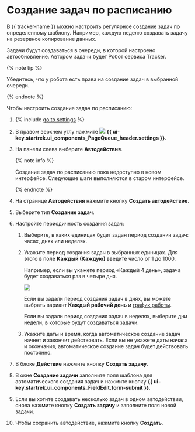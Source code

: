 # Создание задач по расписанию

В {{ tracker-name }} можно настроить регулярное создание задач по определенному шаблону. Например, каждую неделю создавать задачу на резервное копирование данных.

Задачи будут создаваться в очереди, в которой настроено автообновление. Автором задачи будет Робот сервиса Tracker.

{% note tip %}

Убедитесь, что у робота есть права на создание задач в выбранной очереди.

{% endnote %}

Чтобы настроить создание задач по расписанию:

1. {% include [go to settings](../../_includes/tracker/transition-page.md) %} 

1. В правом верхнем углу нажмите ![](../../_assets/tracker/svg/queue-settings.svg) **{{ ui-key.startrek.ui_components_PageQueue_header.settings }}**.

1. На панели слева выберите **Автодействия**.

   {% note info %}

   Создание задач по расписанию пока недоступно в новом интерфейсе. Следующие шаги выполняются в старом интерфейсе.

   {% endnote %}

1. На странице **Автодействия** нажмите кнопку **Создать автодействие**.

1. Выберите тип **Создание задач**.

1. Настройте периодичность создания задач:

    1. Выберите, в каких единицах будет задан период создания задач: часах, днях или неделях.

    1. Укажите период создания задач в выбранных единицах. Для этого в поле **Каждый (Каждую)** введите число от 1 до 1000.

       Например, если вы укажете период «Каждый 4 день», задача будет создаваться раз в четыре дня.

       ![](../../_assets/tracker/schedule-setup.png)

       Если вы задали период создания задач в днях, вы можете выбрать вариант **Каждый рабочий день** и [график работы](../manager/schedule.md).

       Если вы задали период создания задач в неделях, выберите дни недели, в которые будут создаваться задачи.

    1. Укажите даты и время, когда автоматическое создание задач начнет и закончит действовать. Если вы не укажете даты начала и окончания, автоматическое создание задач будет действовать постоянно.

1. В блоке **Действие** нажмите кнопку **Создать задачу**.

1. В окне **Создание задачи** заполните поля шаблона для автоматического создания задач и нажмите кнопку **{{ ui-key.startrek.ui_components_FieldEdit.form-submit }}**.
 
1. Если вы хотите создавать несколько задач в одном автодействии, снова нажмите кнопку **Создать задачу** и заполните поля новой задачи.

1. Чтобы сохранить автодействие, нажмите кнопку **Создать**.



